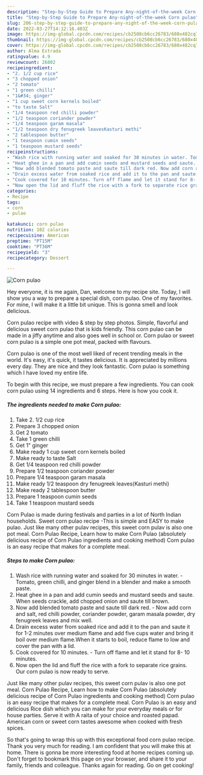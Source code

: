 ```yaml
---
description: "Step-by-Step Guide to Prepare Any-night-of-the-week Corn pulao"
title: "Step-by-Step Guide to Prepare Any-night-of-the-week Corn pulao"
slug: 206-step-by-step-guide-to-prepare-any-night-of-the-week-corn-pulao
date: 2022-03-27T14:12:16.403Z
image: https://img-global.cpcdn.com/recipes/cb2508cb6cc26783/680x482cq70/corn-pulao-recipe-main-photo.jpg
thumbnail: https://img-global.cpcdn.com/recipes/cb2508cb6cc26783/680x482cq70/corn-pulao-recipe-main-photo.jpg
cover: https://img-global.cpcdn.com/recipes/cb2508cb6cc26783/680x482cq70/corn-pulao-recipe-main-photo.jpg
author: Alma Estrada
ratingvalue: 4.9
reviewcount: 26802
recipeingredient:
- "2. 1/2 cup rice"
- "3 chopped onion"
- "2 tomato"
- "1 green chilli"
- "1&#34; ginger"
- "1 cup sweet corn kernels boiled"
- "to taste Salt"
- "1/4 teaspoon red chilli powder"
- "1/2 teaspoon coriander powder"
- "1/4 teaspoon garam masala"
- "1/2 teaspoon dry fenugreek leavesKasturi methi"
- "2 tablespoon butter"
- "1 teaspoon cumin seeds"
- "1 teaspoon mustard seeds"
recipeinstructions:
- "Wash rice with running water and soaked for 30 minutes in water. Tomato, green chilli, and ginger blend in a blender and make a smooth paste."
- "Heat ghee in a pan and add cumin seeds and mustard seeds and saute. When seeds crackle, add chopped onion and saute till brown."
- "Now add blended tomato paste and saute till dark red. Now add corn and salt, red chilli powder, coriander powder, garam masala powder, dry fenugreek leaves and mix well."
- "Drain excess water from soaked rice and add it to the pan and saute it for 1-2 minutes over medium flame and add five cups water and bring it boil over medium flame.When it starts to boil, reduce flame to low and cover the pan with a lid."
- "Cook covered for 10 minutes. Turn off flame and let it stand for 8- 10 minutes."
- "Now open the lid and fluff the rice with a fork to separate rice grains. Our corn pulao is now ready to serve."
categories:
- Recipe
tags:
- corn
- pulao

katakunci: corn pulao 
nutrition: 102 calories
recipecuisine: American
preptime: "PT15M"
cooktime: "PT36M"
recipeyield: "3"
recipecategory: Dessert

---
```



![Corn pulao](https://img-global.cpcdn.com/recipes/cb2508cb6cc26783/680x482cq70/corn-pulao-recipe-main-photo.jpg)

Hey everyone, it is me again, Dan, welcome to my recipe site. Today, I will show you a way to prepare a special dish, corn pulao. One of my favorites. For mine, I will make it a little bit unique. This is gonna smell and look delicious.

Corn pulao recipe with video &amp; step by step photos. Simple, flavorful and delicious sweet corn pulao that is kids friendly. This corn pulao can be made in a jiffy anytime and also goes well in school or. Corn pulao or sweet corn pulao is a simple one pot meal, packed with flavours.

Corn pulao is one of the most well liked of recent trending meals in the world. It's easy, it's quick, it tastes delicious. It is appreciated by millions every day. They are nice and they look fantastic. Corn pulao is something which I have loved my entire life.


To begin with this recipe, we must prepare a few ingredients. You can cook corn pulao using 14 ingredients and 6 steps. Here is how you cook it.

<!--inarticleads1-->

##### The ingredients needed to make Corn pulao:

1. Take 2. 1/2 cup rice
1. Prepare 3 chopped onion
1. Get 2 tomato
1. Take 1 green chilli
1. Get 1&#34; ginger
1. Make ready 1 cup sweet corn kernels boiled
1. Make ready to taste Salt
1. Get 1/4 teaspoon red chilli powder
1. Prepare 1/2 teaspoon coriander powder
1. Prepare 1/4 teaspoon garam masala
1. Make ready 1/2 teaspoon dry fenugreek leaves(Kasturi methi)
1. Make ready 2 tablespoon butter
1. Prepare 1 teaspoon cumin seeds
1. Take 1 teaspoon mustard seeds


Corn Pulao is made during festivals and parties in a lot of North Indian households. Sweet corn pulao recipe -This is simple and EASY to make pulao. Just like many other pulav recipes, this sweet corn pulav is also one pot meal. Corn Pulao Recipe, Learn how to make Corn Pulao (absolutely delicious recipe of Corn Pulao ingredients and cooking method) Corn pulao is an easy recipe that makes for a complete meal. 

<!--inarticleads2-->

##### Steps to make Corn pulao:

1. Wash rice with running water and soaked for 30 minutes in water. - Tomato, green chilli, and ginger blend in a blender and make a smooth paste.
1. Heat ghee in a pan and add cumin seeds and mustard seeds and saute. When seeds crackle, add chopped onion and saute till brown.
1. Now add blended tomato paste and saute till dark red. - Now add corn and salt, red chilli powder, coriander powder, garam masala powder, dry fenugreek leaves and mix well.
1. Drain excess water from soaked rice and add it to the pan and saute it for 1-2 minutes over medium flame and add five cups water and bring it boil over medium flame.When it starts to boil, reduce flame to low and cover the pan with a lid.
1. Cook covered for 10 minutes. - Turn off flame and let it stand for 8- 10 minutes.
1. Now open the lid and fluff the rice with a fork to separate rice grains. Our corn pulao is now ready to serve.


Just like many other pulav recipes, this sweet corn pulav is also one pot meal. Corn Pulao Recipe, Learn how to make Corn Pulao (absolutely delicious recipe of Corn Pulao ingredients and cooking method) Corn pulao is an easy recipe that makes for a complete meal. Corn Pulao is an easy and delicious Rice dish which you can make for your everyday meals or for house parties. Serve it with A raita of your choice and roasted papad. American corn or sweet corn tastes awesome when cooked with fresh spices. 

So that's going to wrap this up with this exceptional food corn pulao recipe. Thank you very much for reading. I am confident that you will make this at home. There is gonna be more interesting food at home recipes coming up. Don't forget to bookmark this page on your browser, and share it to your family, friends and colleague. Thanks again for reading. Go on get cooking!
